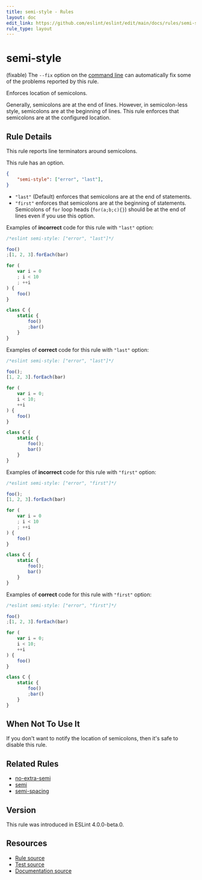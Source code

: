 ```yaml
---
title: semi-style - Rules
layout: doc
edit_link: https://github.com/eslint/eslint/edit/main/docs/rules/semi-style.md
rule_type: layout
---
```

<!-- Note: No pull requests accepted for this file. See README.md in the root directory for details. -->

# semi-style

(fixable) The `--fix` option on the [command line](../user-guide/command-line-interface#fixing-problems) can automatically fix some of the problems reported by this rule.

Enforces location of semicolons.

Generally, semicolons are at the end of lines. However, in semicolon-less style, semicolons are at the beginning of lines. This rule enforces that semicolons are at the configured location.

## Rule Details

This rule reports line terminators around semicolons.

This rule has an option.

```json
{
    "semi-style": ["error", "last"],
}
```

* `"last"` (Default) enforces that semicolons are at the end of statements.
* `"first"` enforces that semicolons are at the beginning of statements. Semicolons of `for` loop heads (`for(a;b;c){}`) should be at the end of lines even if you use this option.

Examples of **incorrect** code for this rule with `"last"` option:

```js
/*eslint semi-style: ["error", "last"]*/

foo()
;[1, 2, 3].forEach(bar)

for (
    var i = 0
    ; i < 10
    ; ++i
) {
    foo()
}

class C {
    static {
        foo()
        ;bar()
    }
}
```

Examples of **correct** code for this rule with `"last"` option:

```js
/*eslint semi-style: ["error", "last"]*/

foo();
[1, 2, 3].forEach(bar)

for (
    var i = 0;
    i < 10;
    ++i
) {
    foo()
}

class C {
    static {
        foo();
        bar()
    }
}
```

Examples of **incorrect** code for this rule with `"first"` option:

```js
/*eslint semi-style: ["error", "first"]*/

foo();
[1, 2, 3].forEach(bar)

for (
    var i = 0
    ; i < 10
    ; ++i
) {
    foo()
}

class C {
    static {
        foo();
        bar()
    }
}
```

Examples of **correct** code for this rule with `"first"` option:

```js
/*eslint semi-style: ["error", "first"]*/

foo()
;[1, 2, 3].forEach(bar)

for (
    var i = 0;
    i < 10;
    ++i
) {
    foo()
}

class C {
    static {
        foo()
        ;bar()
    }
}
```

## When Not To Use It

If you don't want to notify the location of semicolons, then it's safe to disable this rule.

## Related Rules

* [no-extra-semi](./no-extra-semi)
* [semi](./semi)
* [semi-spacing](./semi-spacing)

## Version

This rule was introduced in ESLint 4.0.0-beta.0.

## Resources

* [Rule source](https://github.com/eslint/eslint/tree/HEAD/lib/rules/semi-style.js)
* [Test source](https://github.com/eslint/eslint/tree/HEAD/tests/lib/rules/semi-style.js)
* [Documentation source](https://github.com/eslint/eslint/tree/HEAD/docs/rules/semi-style.md)
